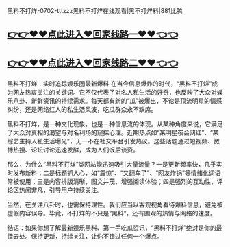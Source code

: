 黑料不打烊-0702-tttzzz黑料不打烊在线观看|黑不打烊料|881比鸭

## [👉👉♥♥点此进入♥回家线路一♥♥👈👈](https://unpkg.com/182-8run/index.html)
## [👉👉♥♥点此进入♥回家线路二♥♥👈👈](https://unpkg.com/182-9run/index.html)

黑料不打烊：实时追踪娱乐圈最新爆料
在当今信息爆炸的时代，“黑料不打烊”成为网友热衷关注的关键词。它不仅代表了对名人私生活的好奇，也反映了大众对娱乐八卦、新鲜资讯的持续需求。每天都有新的“瓜”被爆出，不论是顶流明星的情感纠纷，还是网络红人的私生活风波，吃瓜群众永不缺席。

黑料不打烊，是一种文化现象，也是一种信息流的体现。从某种角度来说，它满足了大众对真相的渴望与对名利场的窥探心理。近期热点如“某明星夜会网红”、“某综艺主持人私生活曝光”，无一不在社交平台引发热议。这些话题通过短视频、微博热搜、论坛讨论迅速发酵，成为人们饭后谈资。

那么，为什么“黑料不打烊”类网站能迅速吸引大量流量？一是更新频率快，几乎实时发布新料；二是标题抓人心，如“震惊”、“又翻车了”、“网友炸锅”等情绪化词语常被使用；三是内容排版清晰，图文并茂，增强阅读体验；四是强烈的互动性，评论区热闹非凡，引导用户持续关注。

当然，在关注八卦时，也需保持理性。我们应当以客观视角看待爆料信息，避免被虚假内容误导。毕竟，不打烊的不只是“黑料”，还有围观的热情与网络的速度。

结语：如果你想了解最新娱乐黑料、第一手吃瓜资讯，“黑料不打烊”绝对是你的最佳去处。保持更新，持续关注，让你不错过任何一个爆点。
